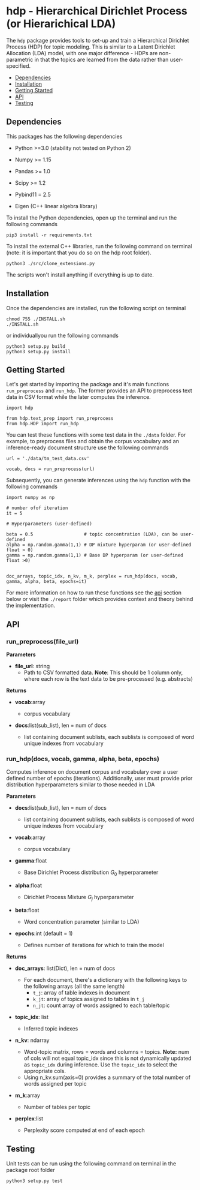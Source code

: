 # hdp - Hierarchical Dirichlet Process (or Hierarichical LDA)

The `hdp` package provides tools to set-up and train a Hierarchical Dirichlet Process (HDP) for topic modeling. This is similar to a Latent Dirichlet Allocation (LDA) model, with one major difference -  HDPs are non-parametric in that the topics are learned from the data rather than user-specified.

- [Dependencies](#dependencies)
- [Installation](#installation)
- [Getting Started](#getting-started)
- [API](#api)
- [Testing](#testing)

## Dependencies

This packages has the following dependencies 

- Python >=3.0 (stability not tested on Python 2)
- Numpy >= 1.15
- Pandas >= 1.0
- Scipy >= 1.2
- Pybind11 = 2.5

- Eigen (C++ linear algebra library)

To install the Python dependencies, open up the terminal and run the following commands

```
pip3 install -r requirements.txt
```

To install the external C++ libraries, run the following command on terminal (note: it is important that you do so on the hdp root folder).

```
python3 ./src/clone_extensions.py
```

The scripts won't install anything if everything is up to date.

## Installation

Once the dependencies are installed, run the following script on terminal

```
chmod 755 ./INSTALL.sh
./INSTALL.sh
```

or individuallyou run the following commands

```
python3 setup.py build
python3 setup.py install
```


## Getting Started

Let's get started by importing the package and it's main functions `run_preprocess` and `run_hdp`. The former provides an API to preprocess text data in CSV format while the later computes the inference. 
```
import hdp

from hdp.text_prep import run_preprocess
from hdp.HDP import run_hdp
```

You can test these functions with some test data in the `./data` folder. For example, to preprocess files and obtain the corpus vocabulary and an inference-ready document structure use the following commands
```
url = './data/tm_test_data.csv'

vocab, docs = run_preprocess(url)
```

Subsequently, you can generate inferences using the `hdp` function with the following commands

```
import numpy as np

# number ofof iteration
it = 5 

# Hyperparameters (user-defined)

beta = 0.5                   # topic concentration (LDA), can be user-defined
alpha = np.random.gamma(1,1) # DP mixture hyperparam (or user-defined float > 0)
gamma = np.random.gamma(1,1) # Base DP hyperparam (or user-defined float >0)


doc_arrays, topic_idx, n_kv, m_k, perplex = run_hdp(docs, vocab, gamma, alpha, beta, epochs=it)

```

For more information on how to run these functions see the [api](#api) section below or visit the `./report` folder which provides context and theory behind the implementation.


## API

### run_preprocess(file_url)

**Parameters**

- **file_url**: string
    - Path to CSV formatted data. **Note**: This should be 1 column only, where each row is the text data to be pre-processed (e.g. abstracts)


**Returns**
   
- **vocab**:array
    - corpus vocabulary
    
- **docs**:list(sub_list), len = num of docs
    - list containing document sublists, each sublists is composed of word unique indexes from vocabulary



### run_hdp(docs, vocab, gamma, alpha, beta, epochs)

Computes inference on document corpus and vocabulary over a user defined number of epochs (iterations). Additionally, user must provide prior distribution hyperparameters similar to those needed in LDA


**Parameters**

- **docs**:list(sub_list), len = num of docs
    - list containing document sublists, each sublists is composed of word unique indexes from vocabulary
    
- **vocab**:array
    - corpus vocabulary

- **gamma**:float
    - Base Dirichlet Process distribution $G_0$ hyperparameter
    
- **alpha**:float
    - Dirichlet Process Mixture $G_j$ hyperparameter
    
- **beta**:float
    - Word concentration parameter (similar to LDA)
    
- **epochs**:int (default = 1)
    - Defines number of iterations for which to train the model

**Returns**

- **doc_arrays**: list(Dict), len = num of docs
    - For each document, there's a dictionary with the following keys to the following arrays (all the same length)
        - `t_j`: array of table indexes in document 
        - `k_jt`: array of topics assigned to tables in `t_j`
        - `n_jt`: count array of words assigned to each table/topic

- **topic_idx**: list
    - Inferred topic indexes

- **n_kv**: ndarray
    - Word-topic matrix, rows = words and columns = topics. **Note:** num of cols will not equal topic_idx since this is not dynamically updated as `topic_idx` during inference. Use the `topic_idx` to select the appropriate cols.
    - Using n_kv.sum(axis=0) provides a summary of the total number of words assigned per topic 

- **m_k**:array
    - Number of tables per topic

- **perplex**:list
    - Perplexity score computed at end of each epoch


## Testing

Unit tests can be run using the following command on terminal in the package root folder

```
python3 setup.py test

```

